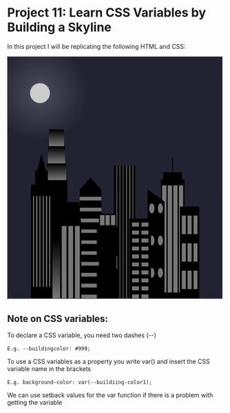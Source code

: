 # Project 11: Learn CSS Variables by Building a Skyline
 
 In this project I will be replicating the following HTML and CSS:

 <img src="Screenshot.PNG" width="500px">

 ## Note on CSS variables: 

 To declare a CSS variable, you need two dashes (--)

    E.g. --buildingcolor: #999;

To use a CSS variables as a property you write var() and insert the CSS variable name in the brackets

    E.g. background-color: var(--buildiing-color1);

We can use setback values for the var function if there is a problem with getting the variable